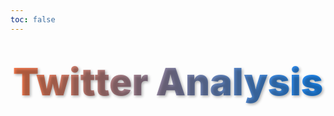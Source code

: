 ```yaml
---
toc: false
---
```


<div class="hero">
  <h1>Twitter Analysis</h1>
</div>

<style>
.hero {
  display: flex;
  flex-direction: column;
  align-items: center;
  font-family: var(serif);
  margin: 0rem 0 8rem;
  text-wrap: balance;
  text-align: center;
}

.hero h1 {
  margin: 1rem 0; /* Add space above and below the heading */
  padding: 1rem 0; /* Internal spacing (vertical padding) */
  max-width: none; /* Ensure the heading does not have a maximum width constraint */
  font-size: 14vw; /* Dynamic font size based on the viewport width */
  font-weight: 900; /* Set the font weight to very bold */
  line-height: 1; /* Reduce the spacing between lines (compact text) */
  
  background: linear-gradient(90deg, #ff7f50, #1e90ff); /* Coral to Dodger Blue */
  -webkit-background-clip: text;
  background-clip: text;
  -webkit-text-fill-color: transparent;
  text-shadow: 2px 2px 4px rgba(0, 0, 0, 0.3); 
}

@media (min-width: 640px) {
  .hero h1 {
    font-size: 60px;
  }
}
</style>



